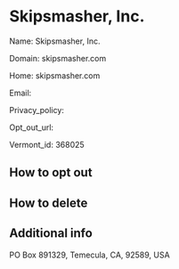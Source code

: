 
# Skipsmasher, Inc.

Name: Skipsmasher, Inc.

Domain: skipsmasher.com

Home: skipsmasher.com

Email: 

Privacy_policy: 

Opt_out_url: 

Vermont_id: 368025



## How to opt out



## How to delete



## Additional info



PO Box 891329, Temecula, CA, 92589, USA

